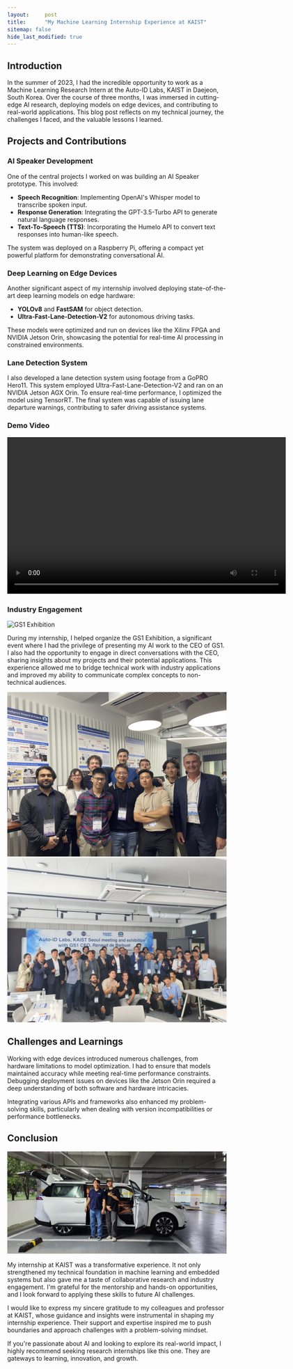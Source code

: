 ```yaml
---
layout:     post
title:      "My Machine Learning Internship Experience at KAIST"
sitemap: false
hide_last_modified: true
---
```


## Introduction

In the summer of 2023, I had the incredible opportunity to work as a Machine Learning Research Intern at the Auto-ID Labs, KAIST in Daejeon, South Korea. Over the course of three months, I was immersed in cutting-edge AI research, deploying models on edge devices, and contributing to real-world applications. This blog post reflects on my technical journey, the challenges I faced, and the valuable lessons I learned.

## Projects and Contributions

### AI Speaker Development

One of the central projects I worked on was building an AI Speaker prototype. This involved:

* **Speech Recognition**: Implementing OpenAI's Whisper model to transcribe spoken input.
* **Response Generation**: Integrating the GPT-3.5-Turbo API to generate natural language responses.
* **Text-To-Speech (TTS)**: Incorporating the Humelo API to convert text responses into human-like speech.

The system was deployed on a Raspberry Pi, offering a compact yet powerful platform for demonstrating conversational AI.

### Deep Learning on Edge Devices

Another significant aspect of my internship involved deploying state-of-the-art deep learning models on edge hardware:

* **YOLOv8** and **FastSAM** for object detection.
* **Ultra-Fast-Lane-Detection-V2** for autonomous driving tasks.

These models were optimized and run on devices like the Xilinx FPGA and NVIDIA Jetson Orin, showcasing the potential for real-time AI processing in constrained environments.

### Lane Detection System

I also developed a lane detection system using footage from a GoPRO Hero11. This system employed Ultra-Fast-Lane-Detection-V2 and ran on an NVIDIA Jetson AGX Orin. To ensure real-time performance, I optimized the model using TensorRT. The final system was capable of issuing lane departure warnings, contributing to safer driving assistance systems.

### Demo Video

<video controls width="640" height="360">
  <source src="https://jc2409.github.io/Andrew-Choi-Portfolio/experience/images/kaist-demo.mp4" type="video/mp4">
</video>

### Industry Engagement

![GS1 Exhibition](../images/kaist1.png)

During my internship, I helped organize the GS1 Exhibition, a significant event where I had the privilege of presenting my AI work to the CEO of GS1. I also had the opportunity to engage in direct conversations with the CEO, sharing insights about my projects and their potential applications. This experience allowed me to bridge technical work with industry applications and improved my ability to communicate complex concepts to non-technical audiences.

![GS1 Exhibition2](../images/kaist2.JPG)
![GS1 Exhibition3](../images/kaist3.JPG)

## Challenges and Learnings

Working with edge devices introduced numerous challenges, from hardware limitations to model optimization. I had to ensure that models maintained accuracy while meeting real-time performance constraints. Debugging deployment issues on devices like the Jetson Orin required a deep understanding of both software and hardware intricacies.

Integrating various APIs and frameworks also enhanced my problem-solving skills, particularly when dealing with version incompatibilities or performance bottlenecks.

## Conclusion

![photo with my professor](../images/kaist5.JPG)

My internship at KAIST was a transformative experience. It not only strengthened my technical foundation in machine learning and embedded systems but also gave me a taste of collaborative research and industry engagement. I'm grateful for the mentorship and hands-on opportunities, and I look forward to applying these skills to future AI challenges.

I would like to express my sincere gratitude to my colleagues and professor at KAIST, whose guidance and insights were instrumental in shaping my internship experience. Their support and expertise inspired me to push boundaries and approach challenges with a problem-solving mindset.

If you're passionate about AI and looking to explore its real-world impact, I highly recommend seeking research internships like this one. They are gateways to learning, innovation, and growth.